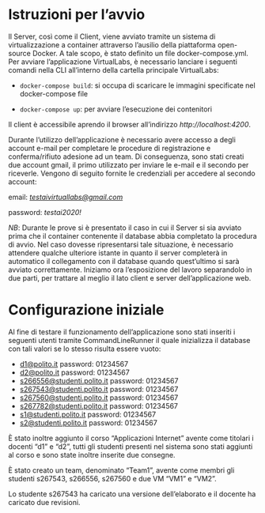 # ﻿﻿﻿﻿Istruzioni per l’avvio #Il Server, così come il Client, viene avviato tramite un sistema di virtualizzazione a container attraverso l’ausilio della piattaforma open-source Docker.A tale scopo, è stato definito un file docker-compose.yml.Per avviare l’applicazione VirtualLabs, è necessario lanciare i seguenti comandi nella CLI all’interno della cartella principale VirtualLabs:- `docker-compose build`: si occupa di scaricare le immagini specificate nel docker-compose file- `docker-compose up`: per avviare l’esecuzione dei contenitoriIl client è accessibile aprendo il browser all’indirizzo *http://localhost:4200*.Durante l’utilizzo dell’applicazione è necessario avere accesso a degli account e-mail per completare le procedure di registrazione e conferma/rifiuto adesione ad un team. Di conseguenza, sono stati creati due account gmail, il primo utilizzato per inviare le e-mail e il secondo per riceverle. Vengono di seguito fornite le credenziali per accedere al secondo account:email: *testaivirtuallabs@gmail.com*password: *testai2020!**NB*: Durante le prove si è presentato il caso in cui il Server si sia avviato prima che il container contenente il database abbia completato la procedura di avvio. Nel caso dovesse ripresentarsi tale situazione, è necessario attendere qualche ulteriore istante in quanto il server completerà in automatico il collegamento con il database quando quest’ultimo si sarà avviato correttamente.Iniziamo ora l’esposizione del lavoro separandolo in due parti, per trattare al meglio il lato client e server dell’applicazione web.# Configurazione iniziale #Al fine di testare il funzionamento dell’applicazione sono stati inseriti i seguenti utenti tramite CommandLineRunner il quale inizializza il database con tali valori se lo stesso risulta essere vuoto:- d1@polito.it	password: 01234567- d2@polito.it	password: 01234567- s266556@studenti.polito.it	  password: 01234567- s267543@studenti.polito.it	  password: 01234567- s267560@studenti.polito.it	  password: 01234567- s267782@studenti.polito.it	  password: 01234567- s1@studenti.polito.it	password: 01234567- s2@studenti.polito.it	password: 01234567È stato inoltre aggiunto il corso “Applicazioni Internet” avente come titolari i docenti “d1” e “d2”, tutti gli studenti presenti nel sistema sono stati aggiunti al corso e sono state inoltre inserite due consegne.È stato creato un team, denominato “Team1”, avente come membri gli studenti s267543, s266556, s267560 e due VM “VM1” e “VM2”.Lo studente s267543 ha caricato una versione dell’elaborato e il docente ha caricato due revisioni.